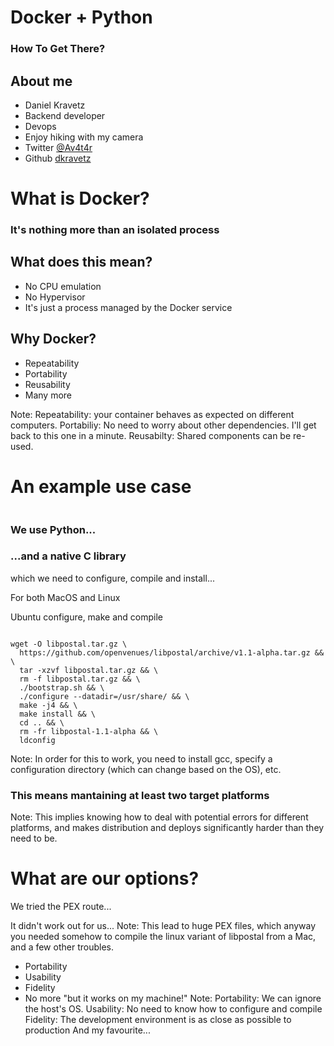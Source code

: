 # Docker + Python
### How To Get There?



## About me

* Daniel Kravetz <!-- .element: class="fragment" -->
* Backend developer <!-- .element: class="fragment" --> 
* Devops <!-- .element: class="fragment" --> 
* Enjoy hiking with my camera <!-- .element: class="fragment" --> 
* Twitter <!-- .element: class="fragment" --> [@Av4t4r](https://twitter.com/Av4t4r)
* Github <!-- .element: class="fragment" --> [dkravetz](https://github.com/dkravetz)



# What is Docker?


### It's nothing more than an isolated process



## What does this mean?

* No CPU emulation <!-- .element: class="fragment" -->
* No Hypervisor <!-- .element: class="fragment" -->
* It's just a process managed by the Docker service <!-- .element: class="fragment" -->



## Why Docker?

* Repeatability <!-- .element: class="fragment" -->
* Portability <!-- .element: class="fragment" -->
* Reusability <!-- .element: class="fragment" -->
* Many more <!-- .element: class="fragment" -->

Note:
Repeatability: your container behaves as expected on different computers.
Portabiliy: No need to worry about other dependencies. I'll get back to this one in a minute.
Reusabilty: Shared components can be re-used.



# An example use case
<img data-src="img/story_time.gif">


### We use Python...


### ...and a native C library
which we need to configure, compile and install...


For both MacOS and Linux <!-- .slide: data-background="./img/horror.gif" -->


Ubuntu configure, make and compile
<pre><code class="dockerfile" data-line-numbers="6, 7, 12">
wget -O libpostal.tar.gz \ 
  https://github.com/openvenues/libpostal/archive/v1.1-alpha.tar.gz && \
  tar -xzvf libpostal.tar.gz && \
  rm -f libpostal.tar.gz && \
  ./bootstrap.sh && \
  ./configure --datadir=/usr/share/ && \
  make -j4 && \
  make install && \
  cd .. && \
  rm -fr libpostal-1.1-alpha && \
  ldconfig
</code></pre>

Note:
In order for this to work, you need to install gcc, specify a configuration directory (which can change based on the OS), etc.


### This means mantaining at least two target platforms
Note:
This implies knowing how to deal with potential errors for different platforms, and makes distribution and deploys significantly harder than they need to be.


<!-- .slide: data-background="./img/thinking_2.gif" data-background-size="50%" data-background-color="black"-->
# What are our options? <!-- .element: class="fragment" -->


We tried the PEX route...


It didn't work out for us...
Note:
This lead to huge PEX files, which anyway you needed somehow to compile the linux variant of libpostal from a Mac, and a few other troubles.



<!-- .slide: data-background="./img/docker_logo.png" data-background-size="50%" -->



* Portability <!-- .element: class="fragment" -->
* Usability <!-- .element: class="fragment" -->
* Fidelity <!-- .element: class="fragment" -->
* No more "but it works on my machine!" <!-- .element: class="fragment" -->
Note:
Portability: We can ignore the host's OS.
Usability: No need to know how to configure and compile
Fidelity: The development environment is as close as possible to production
And my favourite...


<!-- .slide: data-background="./img/omg.gif" data-background-size="50%" data-background-color="black" -->